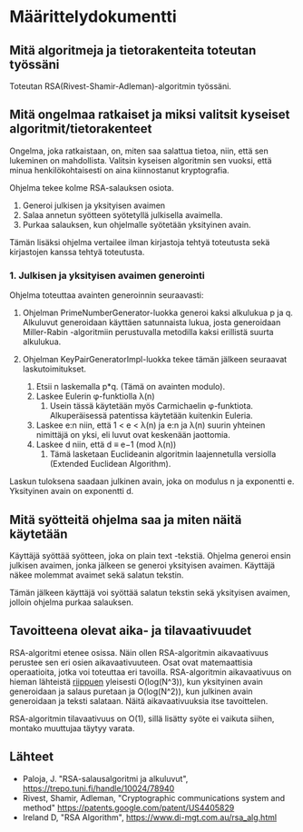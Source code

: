 # Määrittelydokumentti

## Mitä algoritmeja ja tietorakenteita toteutan työssäni

Toteutan RSA(Rivest-Shamir-Adleman)-algoritmin työssäni. 

## Mitä ongelmaa ratkaiset ja miksi valitsit kyseiset algoritmit/tietorakenteet

Ongelma, joka ratkaistaan, on, miten saa salattua tietoa, niin, että sen lukeminen on mahdollista. Valitsin kyseisen algoritmin sen vuoksi, että minua henkilökohtaisesti on aina kiinnostanut kryptografia. 

Ohjelma tekee kolme RSA-salauksen osiota.

  1. Generoi julkisen ja yksityisen avaimen
  2. Salaa annetun syötteen syötetyllä julkisella avaimella.
  3. Purkaa salauksen, kun ohjelmalle syötetään yksityinen avain.
  
Tämän lisäksi ohjelma vertailee ilman kirjastoja tehtyä toteutusta sekä kirjastojen kanssa tehtyä toteutusta.   
  
### 1. Julkisen ja yksityisen avaimen generointi

Ohjelma toteuttaa avainten generoinnin seuraavasti:

1. Ohjelman PrimeNumberGenerator-luokka generoi kaksi alkulukua p ja q. Alkuluvut generoidaan käyttäen satunnaista lukua, josta generoidaan Miller-Rabin -algoritmiin perustuvalla metodilla kaksi erillistä suurta alkulukua. 

2. Ohjelman KeyPairGeneratorImpl-luokka tekee tämän jälkeen seuraavat laskutoimitukset.
    1. Etsii n laskemalla p*q. (Tämä on avainten modulo).
    2. Laskee Eulerin  φ-funktiolla λ(n)
        1. Usein tässä käytetään myös Carmichaelin φ-funktiota. Alkuperäisessä patentissa käytetään kuitenkin Euleria. 
    3. Laskee e:n niin, että 1 < e < λ(n)  ja e:n ja λ(n) suurin yhteinen nimittäjä on yksi, eli luvut ovat keskenään jaottomia.
    4. Laskee d niin, että d ≡ e−1 (mod λ(n))
        1. Tämä lasketaan Euclideanin algoritmin laajennetulla versiolla (Extended Euclidean Algorithm).

Laskun tuloksena saadaan julkinen avain, joka on modulus n ja exponentti e. Yksityinen avain on exponentti d. 

## Mitä syötteitä ohjelma saa ja miten näitä käytetään

Käyttäjä syöttää syötteen, joka on plain text -tekstiä. Ohjelma generoi ensin julkisen avaimen, jonka jälkeen se generoi yksityisen avaimen. Käyttäjä näkee molemmat avaimet sekä salatun tekstin.

Tämän jälkeen käyttäjä voi syöttää salatun tekstin sekä yksityisen avaimen, jolloin ohjelma purkaa salauksen. 

## Tavoitteena olevat aika- ja tilavaativuudet

RSA-algoritmi etenee osissa. Näin ollen RSA-algoritmin aikavaativuus perustee sen eri osien aikavaativuuteen. Osat ovat matemaattisia operaatioita, jotka voi toteuttaa eri tavoilla. RSA-algoritmin aikavaativuus on hieman lähteistä [riippuen](https://crypto.stackexchange.com/questions/6164/how-do-i-derive-the-time-complexity-of-encryption-and-decryption-based-on-modula) yleisesti O(log(N^3)), kun yksityinen avain generoidaan ja salaus puretaan ja O(log(N^2)), kun julkinen avain generoidaan ja teksti salataan. Näitä aikavaativuuksia itse tavoittelen. 

RSA-algoritmin tilavaativuus on O(1), sillä lisätty syöte ei vaikuta siihen, montako muuttujaa täytyy varata. 

## Lähteet

- Paloja, J. "RSA-salausalgoritmi ja alkuluvut", https://trepo.tuni.fi/handle/10024/78940
- Rivest, Shamir, Adleman, "Cryptographic communications system and method" https://patents.google.com/patent/US4405829
- Ireland D, "RSA Algorithm", https://www.di-mgt.com.au/rsa_alg.html

